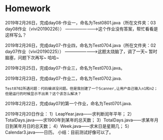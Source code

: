 # Homework
2019年2月26日，完成day08-作业一，命名为Test0801.java（所在文件夹：03 day08作业（vivi20190226））
    ————————>这个作业没有答案，帮忙看看是这样写么？



2019年2月26日，完成day07-作业四，命名为Test0704.java（所在文件夹：02 day07作业（vivi20190225））
    ————————>这题太烧脑了，调了一天~ 暂时脑塞，问题下次再写~ 哈哈~





2019年2月25日，完成day07-作业三，命名为Test0703.java。 

2019年2月23日，完成day07-作业二，命名为Test0702.java.
           
    Test0702所遇问题：代码编译没问题。但是我创建了一个Scanner,让用户自己输入n1和n2；但是运行的时候显示不出来？这个该怎么解决？

2019年2月22日，完成day07的第一个作业，命名为Test0701.java.

2019年2月20日作业：
  1）LeapYear.java——求判断闰年平年；
  2）TotalDays.java——求1900年到某年的总天数；
  3）TotalDays.java——求某年月日到某年月日的总天数；
  4）Week.java——求末日是星期几；
  5）Calendar3.java——日历。
  小结：目前测试好像可以了。

